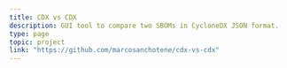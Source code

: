 ```yaml
---
title: CDX vs CDX
description: GUI tool to compare two SBOMs in CycloneDX JSON format.
type: page
topic: project
link: "https://github.com/marcosanchotene/cdx-vs-cdx"
---
```

